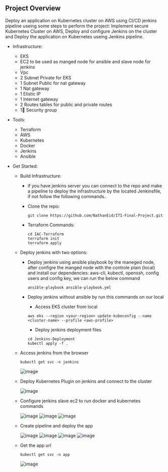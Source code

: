 
## Project Overview
  Deploy an application on Kubernetes cluster on AWS using CI/CD jenkins pipeline useing some steps to perform the project: Implement secure Kubernetes Cluster on AWS, Deploy and configure Jenkins on the cluster and Deploy the application on Kubernetes useing Jenkins pipeline.
  
* Infrastructure:
  - EKS
  - EC2 to be used as manged node for ansible and slave node for jenkins
  - Vpc
  - 2 Subnet Private for EKS
  - 1 Subnet Public for nat gateway
  - 1 Nat gateway
  - 1 Elistic IP
  - 1 Internet gateway
  - 2 Routes tables for public and private routes
  - 1 ٍSecurity group
  
* Tools:
  - Terraform
  - AWS
  - Kubernetes
  - Docker
  - Jenkins
  - Ansible
  
* Get Started:
  - Build Infrastructure:
    - if you have jenkins server you can connect to the repo and make a pipeline to deploy the infrastructure by the located Jenkinsfile, if not follow the following commands..
    
    - Clone the repo:
      ```
      git clone https://github.com/NathanEid/ITI-Final-Project.git
      ```
    - Terraform Commands:
      ```
      cd IAC-Terraform
      terraform init
      terraform apply
      ```
  - Deploy jenkins with two options:
    - Deploy jenkins using ansible playbook by the maneged node, after configre the manged node with the controle plain (local) and install our dependencies: aws-cli, kubectl, openssh, config users and config key, we can run the below command
      ```
      ansible-playbook ansible-playbook.yml
      ```
      
    - Deploy jenkins without ansible by run this commands on our local
      - Access EKS cluster from local
      ```
      aws eks --region <your-region> update-kubeconfig --name <cluster-name> --profile <aws-profile>
      ```
      - Deploy jenkins deployment files
      ```
      cd Jenkins-Deployment
      kubectl apply -f .
      ```
  - Access jenkins from the browser
    ```
    kubectl get svc -n jenkins
    ```
    ![image](https://user-images.githubusercontent.com/40915944/219476295-e155e2dd-6534-49e7-ace2-e4098af51e73.png)
  
  - Deploy Kubernetes Plugin on jenkins and connect to the cluster
  
    ![image](https://user-images.githubusercontent.com/40915944/219478062-52abf14f-30d8-42da-bd0d-0e8681f0a879.png)
  
  - Configure jenkins slave ec2 to run docker and kubernetes commands
  
    ![image](https://user-images.githubusercontent.com/40915944/219704717-79e51d55-1dc6-494a-b150-c9c33c093830.png)
    ![image](https://user-images.githubusercontent.com/40915944/219704935-2e66776a-1d89-4e82-b9ca-11d176bb365b.png)
    ![image](https://user-images.githubusercontent.com/40915944/219704600-9fcda60f-97fa-41cd-b2fb-aee51c6fea63.png)

  - Create pipeline and deploy the app
  
    ![image](https://user-images.githubusercontent.com/40915944/219480079-2beaaaa6-1edf-4307-9099-70b156352fba.png)
    ![image](https://user-images.githubusercontent.com/40915944/219705401-2b4a3b85-cbac-4b11-b932-5c12028233dd.png)
    ![image](https://user-images.githubusercontent.com/40915944/219705463-8827491e-a4ad-4282-a9d2-6b4e94bf65f2.png)
    ![image](https://user-images.githubusercontent.com/40915944/219705557-54f33f78-9fd8-4aaf-a72a-f2a5ceac2839.png)
    
  - Get the app url
    ```
    kubectl get svc -n app
    ```
    ![image](https://user-images.githubusercontent.com/40915944/219480413-9e22f9be-95ec-4053-9fa5-5cd245b87554.png)
